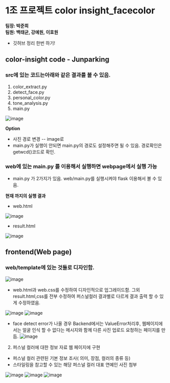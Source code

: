 # **1조 프로젝트 color insight_facecolor** <br>
**팀장: 박준희** <br>
**팀원: 백태균, 강예원, 이효원**

* 깃허브 정리 한번 하기!

## color-insight code - Junparking
### src에 있는 코드는아래와 같은 결과를 볼 수 있음.
1. color_extract.py
2. detect_face.py
3. personal_color.py
4. tone_analysis.py
5. main.py

![image](https://github.com/Be-1st/Personal_Face_color/assets/141213047/5eb23fe3-020c-49ac-9c85-ea4653c83d85)

**Option**
* 사진 경로 변경 -- image로
* main.py가 실행이 안되면 main.py의 경로도 설정해주면 될 수 있음. 경로확인은 getwcd()코드로 확인.


### web에 있는 main.py 를 이용해서 실행하면 webpage에서 실행 가능

* main.py 가 2가지가 있음. web/main.py를 실행시켜야 flask 이용해서 볼 수 있음.

**현재 까지의 실행 결과**
* web.html

![image](https://github.com/Be-1st/Personal_Face_color/assets/141213047/8d56b610-bbc7-42d7-8120-7dcff44664d2)

* result.html
  
![image](https://github.com/Be-1st/Personal_Face_color/assets/141213047/1ac7df53-bc78-43da-9e76-6ad787c3a68f)


## frontend(Web page) 
### web/template에 있는 것들로 디자인함. 

 ![image](https://github.com/Be-1st/Personal_Face_color/assets/141213047/e3b52df5-5b41-4521-be08-f950e7dad924)


- web.html과 web.css를 수정하여 디자인적으로 업그레이드함. 그외 result.html,css를 전부 수정하여 퍼스널컬러 결과별로 다르게 결과 출력 할 수 있게 수정하였음. 

![image](https://github.com/Be-1st/Personal_Face_color/assets/141213047/a1592d18-f0cf-4028-ab71-d1819b2da65b)
![image](https://github.com/Be-1st/Personal_Face_color/assets/141213047/67a29aed-cc23-42ca-ad85-0b58227b0d72)



- face detect error가 나올 경우 Backend에서는 ValueError처리후, 웹페이지에서는 얼굴 인식 할 수 없다는 메시지와 함께 다른 사진 업로드 요청하는 페이지를 만듬.
![image](https://github.com/Be-1st/Personal_Face_color/assets/141213047/ce1b32e2-2077-4f92-8a9a-40ad08d1ecee)

2) 퍼스널 컬러에 대한 정보 자료 웹 페이지에 구현
- 퍼스널 컬러 관련된 기본 정보 조사( 의미, 장점, 컬러의 종류 등)
- 스타일링을 참고할 수 있는 해당 퍼스널 컬러 대표 연예인 사진 첨부 

![image](https://github.com/Be-1st/Personal_Face_color/assets/141213047/de137071-645e-4ec5-aedc-3ed3e6917c4e)
![image](https://github.com/Be-1st/Personal_Face_color/assets/141213047/571742ff-c05e-4c23-baaf-e393840ac604)
![image](https://github.com/Be-1st/Personal_Face_color/assets/141213047/41e505e9-8c40-46fa-a5f2-a571fda7bf06)
